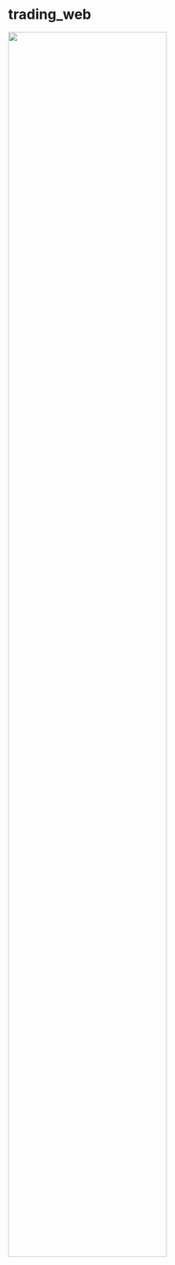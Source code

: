 # trading_web
<img width="80%" src="https://github.com/yeijeong/trading_web/assets/32433509/5e1fd687-6673-4cc0-a4d6-e51b3f106f7d"/>
